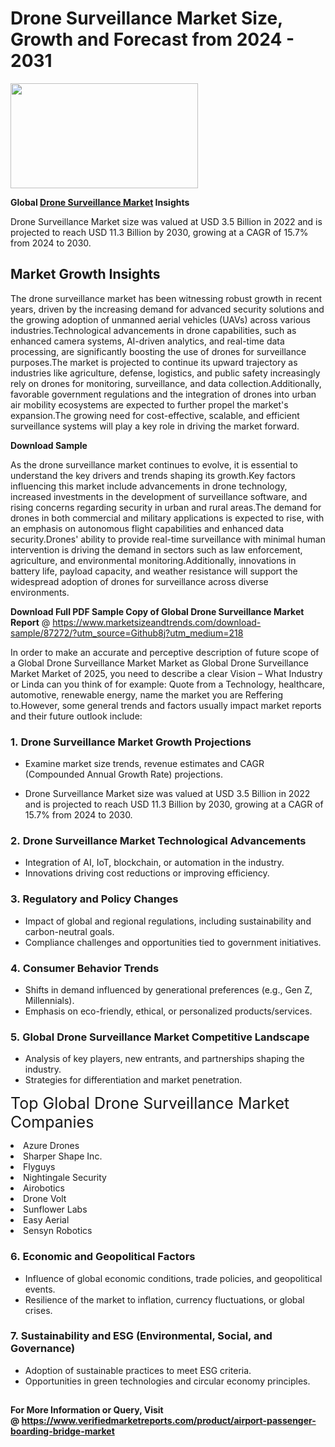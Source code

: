 <H1>Drone Surveillance Market Size, Growth and Forecast from 2024 - 2031</H1><img class="aligncenter size-medium wp-image-584254" src="https://thirdeyenews.in/wp-content/uploads/2024/09/Global-Market-Research-300x168.jpeg" alt="" width="300" height="168" /><p><strong>Global&nbsp;<a href="https://www.marketsizeandtrends.com/download-sample/87272/?utm_source=Github8j?utm_medium=218">Drone Surveillance Market</a> Insights</strong></p><p>Drone Surveillance Market size was valued at USD 3.5 Billion in 2022 and is projected to reach USD 11.3 Billion by 2030, growing at a CAGR of 15.7% from 2024 to 2030.</p><p><h2>Market Growth Insights</h2> <p>The drone surveillance market has been witnessing robust growth in recent years, driven by the increasing demand for advanced security solutions and the growing adoption of unmanned aerial vehicles (UAVs) across various industries.Technological advancements in drone capabilities, such as enhanced camera systems, AI-driven analytics, and real-time data processing, are significantly boosting the use of drones for surveillance purposes.The market is projected to continue its upward trajectory as industries like agriculture, defense, logistics, and public safety increasingly rely on drones for monitoring, surveillance, and data collection.Additionally, favorable government regulations and the integration of drones into urban air mobility ecosystems are expected to further propel the market's expansion.The growing need for cost-effective, scalable, and efficient surveillance systems will play a key role in driving the market forward.</p> <p><strong>Download Sample</strong></p> <p>As the drone surveillance market continues to evolve, it is essential to understand the key drivers and trends shaping its growth.Key factors influencing this market include advancements in drone technology, increased investments in the development of surveillance software, and rising concerns regarding security in urban and rural areas.The demand for drones in both commercial and military applications is expected to rise, with an emphasis on autonomous flight capabilities and enhanced data security.Drones' ability to provide real-time surveillance with minimal human intervention is driving the demand in sectors such as law enforcement, agriculture, and environmental monitoring.Additionally, innovations in battery life, payload capacity, and weather resistance will support the widespread adoption of drones for surveillance across diverse environments.</p> <p><span class=""><strong>Download Full PDF Sample Copy of Global Drone Surveillance Market Report</strong> @ <a href="https://www.marketsizeandtrends.com/download-sample/87272/?utm_source=Github8j?utm_medium=218" target="_blank">https://www.marketsizeandtrends.com/download-sample/87272/?utm_source=Github8j?utm_medium=218</a></span></p><p>In order to make an accurate and perceptive description of future scope of a Global&nbsp;Drone Surveillance Market Market as Global&nbsp;Drone Surveillance Market Market of 2025, you need to describe a clear Vision &ndash; What Industry or Linda can you think of for example: Quote from a Technology, healthcare, automotive, renewable energy, name the market you are Reffering to.However, some general trends and factors usually impact market reports and their future outlook include:</p><h3>1.&nbsp;<strong>Drone Surveillance Market Growth Projections</strong></h3><ul><li>Examine market size trends, revenue estimates and CAGR (Compounded Annual Growth Rate) projections.</li><li><p>Drone Surveillance Market size was valued at USD 3.5 Billion in 2022 and is projected to reach USD 11.3 Billion by 2030, growing at a CAGR of 15.7% from 2024 to 2030.</p></li></ul><h3>2.&nbsp;<strong>Drone Surveillance Market Technological Advancements</strong></h3><ul><li>Integration of AI, IoT, blockchain, or automation in the industry.</li><li>Innovations driving cost reductions or improving efficiency.</li></ul><h3>3.&nbsp;<strong>Regulatory and Policy Changes</strong></h3><ul><li>Impact of global and regional regulations, including sustainability and carbon-neutral goals.</li><li>Compliance challenges and opportunities tied to government initiatives.</li></ul><h3>4.&nbsp;<strong>Consumer Behavior Trends</strong></h3><ul><li>Shifts in demand influenced by generational preferences (e.g., Gen Z, Millennials).</li><li>Emphasis on eco-friendly, ethical, or personalized products/services.</li></ul><h3>5.&nbsp;<strong>Global Drone Surveillance Market Competitive Landscape</strong></h3><ul><li>Analysis of key players, new entrants, and partnerships shaping the industry.</li><li>Strategies for differentiation and market penetration.</li></ul><p data-pm-slice="1 1 []"><span style="color: inherit; font-family: inherit; font-size: 25px;">Top Global Drone Surveillance Market Companies</span></p><div class="" data-test-id=""><p><li>Azure Drones</li><li> Sharper Shape Inc.</li><li> Flyguys</li><li> Nightingale Security</li><li> Airobotics</li><li> Drone Volt</li><li> Sunflower Labs</li><li> Easy Aerial</li><li> Sensyn Robotics</li></p></div><h3>6.&nbsp;<strong>Economic and Geopolitical Factors</strong></h3><ul><li>Influence of global economic conditions, trade policies, and geopolitical events.</li><li>Resilience of the market to inflation, currency fluctuations, or global crises.</li></ul><h3>7.&nbsp;<strong>Sustainability and ESG (Environmental, Social, and Governance)</strong></h3><ul><li>Adoption of sustainable practices to meet ESG criteria.</li><li>Opportunities in green technologies and circular economy principles.</li></ul><h2><strong style="font-size: 14px;">For More Information or Query, Visit @&nbsp;</strong><a style="background-color: #ffffff; font-size: 14px;" href="https://www.marketsizeandtrends.com/report/drone-surveillance-market/" target="_blank">https://www.verifiedmarketreports.com/product/airport-passenger-boarding-bridge-market</a></h2>